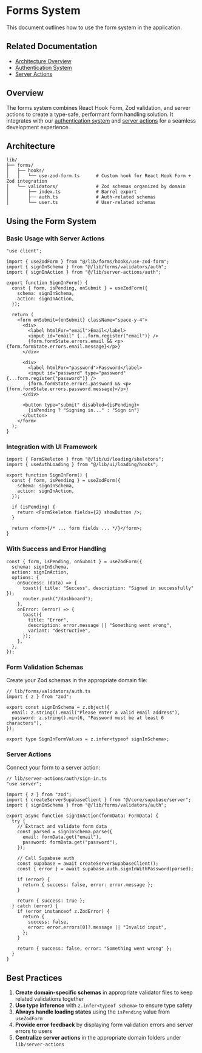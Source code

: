 # Forms System

This document outlines how to use the form system in the application.

## Related Documentation

- [Architecture Overview](./ARCHITECTURE.md)
- [Authentication System](./auth.md)
- [Server Actions](../lib/server-actions/README.md)

## Overview

The forms system combines React Hook Form, Zod validation, and server actions to create a type-safe, performant form handling solution. It integrates with our [authentication system](./auth.md) and [server actions](../lib/server-actions/README.md) for a seamless development experience.

## Architecture

```
lib/
├── forms/
│   ├── hooks/
│   │   └── use-zod-form.ts      # Custom hook for React Hook Form + Zod integration
│   └── validators/              # Zod schemas organized by domain
│       ├── index.ts             # Barrel export
│       ├── auth.ts              # Auth-related schemas
│       └── user.ts              # User-related schemas
```

## Using the Form System

### Basic Usage with Server Actions

```tsx
"use client";

import { useZodForm } from "@/lib/forms/hooks/use-zod-form";
import { signInSchema } from "@/lib/forms/validators/auth";
import { signInAction } from "@/lib/server-actions/auth";

export function SignInForm() {
  const { form, isPending, onSubmit } = useZodForm({
    schema: signInSchema,
    action: signInAction,
  });

  return (
    <form onSubmit={onSubmit} className="space-y-4">
      <div>
        <label htmlFor="email">Email</label>
        <input id="email" {...form.register("email")} />
        {form.formState.errors.email && <p>{form.formState.errors.email.message}</p>}
      </div>

      <div>
        <label htmlFor="password">Password</label>
        <input id="password" type="password" {...form.register("password")} />
        {form.formState.errors.password && <p>{form.formState.errors.password.message}</p>}
      </div>

      <button type="submit" disabled={isPending}>
        {isPending ? "Signing in..." : "Sign in"}
      </button>
    </form>
  );
}
```

### Integration with UI Framework

```tsx
import { FormSkeleton } from "@/lib/ui/loading/skeletons";
import { useAuthLoading } from "@/lib/ui/loading/hooks";

export function SignInForm() {
  const { form, isPending } = useZodForm({
    schema: signInSchema,
    action: signInAction,
  });

  if (isPending) {
    return <FormSkeleton fields={2} showButton />;
  }

  return <form>{/* ... form fields ... */}</form>;
}
```

### With Success and Error Handling

```tsx
const { form, isPending, onSubmit } = useZodForm({
  schema: signInSchema,
  action: signInAction,
  options: {
    onSuccess: (data) => {
      toast({ title: "Success", description: "Signed in successfully" });
      router.push("/dashboard");
    },
    onError: (error) => {
      toast({
        title: "Error",
        description: error.message || "Something went wrong",
        variant: "destructive",
      });
    },
  },
});
```

### Form Validation Schemas

Create your Zod schemas in the appropriate domain file:

```tsx
// lib/forms/validators/auth.ts
import { z } from "zod";

export const signInSchema = z.object({
  email: z.string().email("Please enter a valid email address"),
  password: z.string().min(6, "Password must be at least 6 characters"),
});

export type SignInFormValues = z.infer<typeof signInSchema>;
```

### Server Actions

Connect your form to a server action:

```tsx
// lib/server-actions/auth/sign-in.ts
"use server";

import { z } from "zod";
import { createServerSupabaseClient } from "@/core/supabase/server";
import { signInSchema } from "@/lib/forms/validators/auth";

export async function signInAction(formData: FormData) {
  try {
    // Extract and validate form data
    const parsed = signInSchema.parse({
      email: formData.get("email"),
      password: formData.get("password"),
    });

    // Call Supabase auth
    const supabase = await createServerSupabaseClient();
    const { error } = await supabase.auth.signInWithPassword(parsed);

    if (error) {
      return { success: false, error: error.message };
    }

    return { success: true };
  } catch (error) {
    if (error instanceof z.ZodError) {
      return {
        success: false,
        error: error.errors[0]?.message || "Invalid input",
      };
    }

    return { success: false, error: "Something went wrong" };
  }
}
```

## Best Practices

1. **Create domain-specific schemas** in appropriate validator files to keep related validations together
2. **Use type inference** with `z.infer<typeof schema>` to ensure type safety
3. **Always handle loading states** using the `isPending` value from `useZodForm`
4. **Provide error feedback** by displaying form validation errors and server errors to users
5. **Centralize server actions** in the appropriate domain folders under `lib/server-actions`
